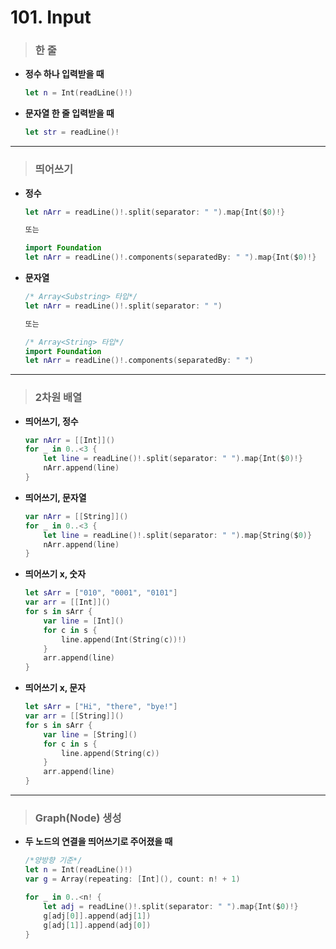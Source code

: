 # 101. Input

> ### 한 줄
* **정수 하나 입력받을 때** 
    ```swift
    let n = Int(readLine()!)
    ```

* **문자열 한 줄 입력받을 때** 
    ```swift
    let str = readLine()!
    ```
***

> ### 띄어쓰기
* **정수**
    ```swift
    let nArr = readLine()!.split(separator: " ").map{Int($0)!}

    또는

    import Foundation
    let nArr = readLine()!.components(separatedBy: " ").map{Int($0)!}
    ```

* **문자열**
    ```swift
    /* Array<Substring> 타입*/
    let nArr = readLine()!.split(separator: " ")

    또는

    /* Array<String> 타입*/
    import Foundation
    let nArr = readLine()!.components(separatedBy: " ")
    ```
***

> ### 2차원 배열
* **띄어쓰기, 정수**
    ```swift
    var nArr = [[Int]]()
    for _ in 0..<3 {
        let line = readLine()!.split(separator: " ").map{Int($0)!}
        nArr.append(line)
    }
    ```

* **띄어쓰기, 문자열**
    ```swift
    var nArr = [[String]]()
    for _ in 0..<3 {
        let line = readLine()!.split(separator: " ").map{String($0)}
        nArr.append(line)
    }
    ```

* **띄어쓰기 x, 숫자**
    ```swift
    let sArr = ["010", "0001", "0101"]
    var arr = [[Int]]()
    for s in sArr {
        var line = [Int]()
        for c in s {
            line.append(Int(String(c))!)
        }
        arr.append(line)
    }
    ```

* **띄어쓰기 x, 문자**
    ```swift
    let sArr = ["Hi", "there", "bye!"]
    var arr = [[String]]()
    for s in sArr {
        var line = [String]()
        for c in s {
            line.append(String(c))
        }
        arr.append(line)
    }
    ```
***   

> ### Graph(Node) 생성
* **두 노드의 연결을 띄어쓰기로 주어졌을 때**
    ```swift
    /*양방향 기준*/
    let n = Int(readLine()!)
    var g = Array(repeating: [Int](), count: n! + 1)

    for _ in 0..<n! {
        let adj = readLine()!.split(separator: " ").map{Int($0)!}
        g[adj[0]].append(adj[1])
        g[adj[1]].append(adj[0])
    }
    ```    
